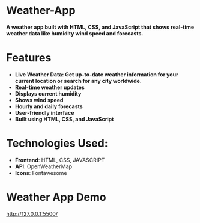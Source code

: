 # Weather-App
**A weather app built with HTML, CSS, and JavaScript that shows real-time weather data like humidity  wind speed and forecasts.**

# Features
- **Live Weather Data: Get up-to-date weather information for your current location or search for any city worldwide.**
- **Real-time weather updates**
- **Displays current humidity** 
- **Shows wind speed**
- **Hourly and daily forecasts**
- **User-friendly interface**
- **Built using HTML, CSS, and JavaScript**
 
# Technologies Used:
- **Frontend**: HTML, CSS, JAVASCRIPT
- **API**: OpenWeatherMap
- **Icons**: Fontawesome

# Weather App Demo
http://127.0.0.1:5500/




